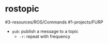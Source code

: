 # rostopic
#3-resources/ROS/Commands #1-projects/FURP 

- `pub`: publish a message to a topic
	- `-r`: repeat with frequency 